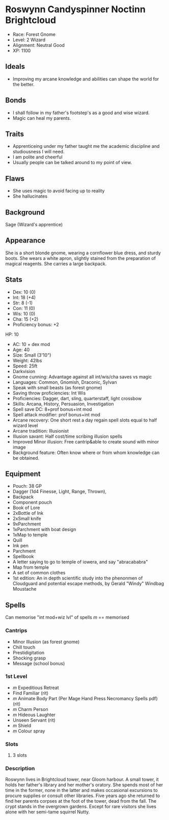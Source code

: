 # Roswynn Candyspinner Noctinn Brightcloud
  * Race: Forest Gnome
  * Level: 2 Wizard
  * Alignment: Neutral Good
  * XP: 1100

## Ideals
  * Improving my arcane knowledge and abilities can shape the world for the better.
## Bonds
  * I shall follow in my father's footstep's as a good and wise wizard.
  * Magic can heal my parents.
## Traits
  * Apprenticeing under my father taught me the academic discipline and studiousness I will need.
  * I am polite and cheerful
  * Usually people can be talked around to my point of view.
## Flaws
  * She uses magic to avoid facing up to reality
  * She hallucinates
## Background
  Sage (Wizard's apprentice)

## Appearance

She is a short blonde gnome, wearing a cornflower blue dress, and sturdy boots. She wears a white apron, slightly stained from the preparation of magical reagents. She carries a large backpack.

## Stats

  * Dex: 10 (0)
  * Int: 18 (+4)
  * Str:  8 (-1)
  * Con: 11 (0)
  * Wis: 10 (0)
  * Cha: 15 (+2)
  * Proficiency bonus: +2

HP: 10

  * AC: 10 + dex mod
  * Age: 40
  * Size: Small (3'10")
  * Weight: 42lbs
  * Speed: 25ft
  * Darkvision
  * Gnome cunning: Advantage against all int/wis/cha saves vs magic
  * Languages: Common, Gnomish, Draconic, Sylvan
  * Speak with small beasts (as forest gnome)
  * Saving throw proficiencies: Int Wis
  * Proficiencies: Dagger, dart, sling, quarterstaff, light crossbow
  * Skills: Arcana, History, Persuasion, Investigation
  * Spell save DC: 8+prof bonus+int mod
  * Spell attack modifier: prof bonus+int mod
  * Arcane recovery: One short rest a day regain spell slots equal to half wizard level
  * Arcane tradition: Illusionist
  * Illusion savant: Half cost/time scribing illusion spells
  * Improved Minor illusion: Free cantrip&able to create sound with minor image
  * Background feature: Often know where or from whom knowledge can be obtained.

## Equipment
  * Pouch: 38 GP
  * Dagger (1d4 Finesse, Light, Range, Thrown),
  * Backpack
  * Component pouch
  * Book of Lore
  * 2xBottle of Ink
  * 2xSmall knife
  * 9xParchment
  * 1xParchment with boat design
  * 1xMap to temple
  * Quill
  * Ink pen
  * Parchment
  * Spellbook
  * A letter saying to go to temple of iowera, and say "abracababra"
  * Map from temple
  * A set of common clothes
  * 1st edition: An in depth scientific study into the phenonmen of Cloudguard and potential escape methods, by Gerald "Windy" Windbag Moustache

## Spells

Can memorise "int mod+wiz lvl" of spells _m_ == memorised

### Cantrips
  * Minor Illusion (as forest gnome)
  * Chill touch
  * Prestidigitation
  * Shocking grasp
  * Message (school bonus)

### 1st Level
  * _m_ Expeditious Retreat
  * Find Familiar (rit)
  * _m_ Animate Body Part (Per Mage Hand Press Necromancy Spells pdf) (rit)
  * _m_ Charm Person
  * _m_ Hideous Laughter
  * Unseen Servant (rit)
  * _m_ Shield
  * _m_ Colour spray

### Slots
1. 3 slots

### Description
Roswynn lives in Brightcloud tower, near Gloom harbour. A small tower, it holds her father's library and her mother's oratory. She spends most of her time in the former, none in the latter and makes occasional excursions to procure supplies or consult other libraries. Five years ago she returned to find her parents corpses at the foot of the tower, dead from the fall. The crypt stands in the overgrown gardens. Except for rare visitors she lives alone with her semi-tame squirrel Nutty.


